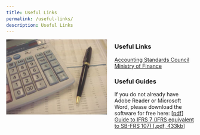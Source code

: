 ```yaml
---
title: Useful Links
permalink: /useful-links/
description: Useful Links
---
```

<img src="/images/Images/Default%20Source/Useful%20Links/img-fr.jpg" alt="img-fr" style="height:202px; width:270px; margin-bottom: 500px;margin-right:20px;" align="left"> 

### Useful Links
  
[Accounting Standards Council](http://www.asc.gov.sg/)  
[Ministry of Finance](http://www.mof.gov.sg/)  


### Useful Guides
  
If you do not already have Adobe Reader or Microsoft Word, please download the software for free here: \[[pdf](http://www.adobe.com/products/acrobat/readstep2.html)\]  
[Guide to IFRS 7 (IFRS equivalent to SB-FRS 107) \[.pdf, 433kb\]](/files/Docs/Default%20Source/Useful%20Links/ifrs7forcorporates.pdf)
